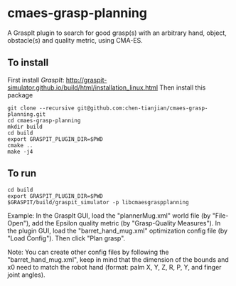 # cmaes-grasp-planning
A GraspIt plugin to search for good grasp(s) with an arbitrary hand, object, obstacle(s) and quality metric, using CMA-ES.

## To install

First install *GraspIt*: <http://graspit-simulator.github.io/build/html/installation_linux.html>
Then install this package
```
git clone --recursive git@github.com:chen-tianjian/cmaes-grasp-planning.git
cd cmaes-grasp-planning
mkdir build
cd build
export GRASPIT_PLUGIN_DIR=$PWD
cmake ..
make -j4
```

## To run
```
cd build
export GRASPIT_PLUGIN_DIR=$PWD
$GRASPIT/build/graspit_simulator -p libcmaesgraspplanning
```
Example: 
In the GraspIt GUI, load the "plannerMug.xml" world file (by "File-Open"), add the Epsilon quality metric (by "Grasp-Quality Measures").
In the plugin GUI, load the "barret_hand_mug.xml" optimization config file (by "Load Config").
Then click "Plan grasp".

Note:
You can create other config files by following the "barret_hand_mug.xml", keep in mind that the dimension of the bounds and x0 need to match the robot hand (format: palm X, Y, Z, R, P, Y, and finger joint angles).